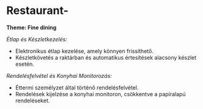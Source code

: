# Restaurant-

**Theme: Fine dining**

 *Étlap és Készletkezelés:*
   - Elektronikus étlap kezelése, amely könnyen frissíthető.
   - Készletkövetés a raktárban és automatikus értesítések alacsony készlet esetén.

*Rendelésfelvétel és Konyhai Monitorozás:*
   - Éttermi személyzet által történő rendelésfelvétel.
   - Rendelések kijelzése a konyhai monitoron, csökkentve a papíralapú rendeléseket.
